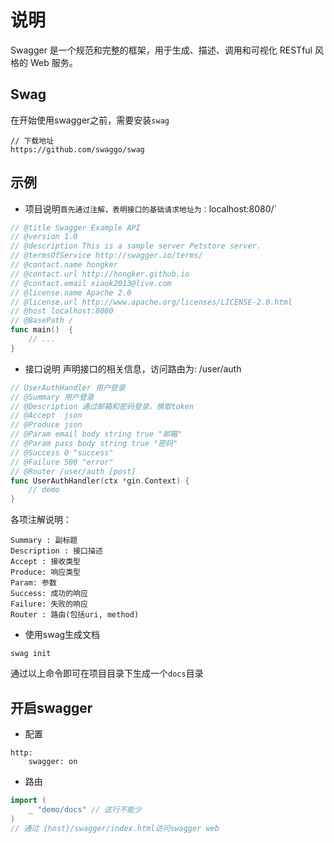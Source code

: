 # 说明
Swagger 是一个规范和完整的框架，用于生成、描述、调用和可视化 RESTful 风格的 Web 服务。

## Swag
在开始使用swagger之前，需要安装`swag`
```
// 下载地址
https://github.com/swaggo/swag
```

## 示例
- 项目说明`
首先通过注解，表明接口的基础请求地址为： `localhost:8080/`
```go
// @title Swagger Example API
// @version 1.0
// @description This is a sample server Petstore server.
// @termsOfService http://swagger.io/terms/
// @contact.name hongker
// @contact.url http://hongker.github.io
// @contact.email xiaok2013@live.com
// @license.name Apache 2.0
// @license.url http://www.apache.org/licenses/LICENSE-2.0.html
// @host localhost:8080
// @BasePath /
func main()  {
	// ...
}
```

- 接口说明
声明接口的相关信息，访问路由为: /user/auth
```go
// UserAuthHandler 用户登录
// @Summary 用户登录
// @Description 通过邮箱和密码登录，换取token
// @Accept  json
// @Produce json
// @Param email body string true "邮箱"
// @Param pass body string true "密码"
// @Success 0 "success"
// @Failure 500 "error"
// @Router /user/auth [post]
func UserAuthHandler(ctx *gin.Context) {
    // demo
}
```
各项注解说明：
```
Summary : 副标题
Description : 接口描述
Accept : 接收类型
Produce: 响应类型
Param: 参数
Success: 成功的响应
Failure: 失败的响应
Router : 路由(包括uri, method)
```


- 使用swag生成文档
```
swag init
```
通过以上命令即可在项目目录下生成一个`docs`目录

## 开启swagger
- 配置
```
http:
    swagger: on
```

- 路由
```go
import (
    _ "demo/docs" // 这行不能少
)
// 通过 {host}/swagger/index.html访问swagger web
```